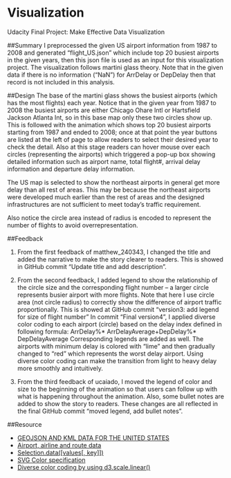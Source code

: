 # Visualization
Udacity Final Project: Make Effective Data Visualization

##Summary
I preprocessed the given US airport information from 1987 to 2008 and generated “flight_US.json” which include top 20 busiest airports in the given years, then this json file is used as an input for this visualization project. The visualization follows martini glass theory. Note that in the given data if there is no information (“NaN”) for ArrDelay or DepDelay then that record is not included in this analysis.

##Design
The base of the martini glass shows the busiest airports (which has the most flights) each year. Notice that in the given year from 1987 to 2008 the busiest airports are either Chicago Ohare Intl or Hartsfield Jackson Atlanta Int, so in this base map only these two circles show up. This is followed with the animation which shows top 20 busiest airports starting from 1987 and ended to 2008; once at that point the year buttons are listed at the left of page to allow readers to select their desired year to check the detail. Also at this stage readers can hover mouse over each circles (representing the airports) which triggered a pop-up box showing detailed information such as airport name, total flight#, arrival delay information and departure delay information.

The US map is selected to show the northeast airports in general get more delay than all rest of areas. This may be because the northeast airports were developed much earlier than the rest of areas and the designed infrastructures are not sufficient to meet today’s traffic requirement. 

Also notice the circle area instead of radius is encoded to represent the number of flights to avoid overrepresentation.

##Feedback
1. From the first feedback of matthew_240343, I changed the title and added the narrative to make the story clearer to readers. This is showed in GitHub commit “Update title and add description”.

2. From the second feedback, I added legend to show the relationship of the circle size and the corresponding flight number – a larger circle represents busier airport with more flights. Note that here I use circle area (not circle radius) to correctly show the difference of airport traffic proportionally. This is showed at GitHub commit “version3: add legend for size of flight number”
In commit “Final version4”, I applied diverse color coding to each airport (circle) based on the delay index defined in following formula:
ArrDelay%* ArrDelayAverage+DepDelay%* DepDelayAverage
Corresponding legends are added as well. The airports with minimum delay is colored with “lime” and then gradually changed to “red” which represents the worst delay airport. Using diverse color coding can make the transition from light to heavy delay more smoothly and intuitively.

3. From the third feedback of ucaiado, I moved the legend of color and size to the beginning of the animation so that users can follow up with what is happening throughout the animation. Also, some bullet notes are added to show the story to readers. These changes are all reflected in the final GitHub commit “moved legend, add bullet notes”.

##Resource
* [GEOJSON AND KML DATA FOR THE UNITED STATES](http://eric.clst.org/Stuff/USGeoJSON)
* [Airport, airline and route data](http://openflights.org/data.html)
* [Selection.data([values[, key]])](https://github.com/mbostock/d3/wiki/Selections#data)
* [SVG Color specification](http://www.w3.org/TR/SVG/types.html#DataTypeColor)
* [Diverse color coding by using d3.scale.linear()](https://github.com/mbostock/d3/wiki/Quantitative-Scales)
